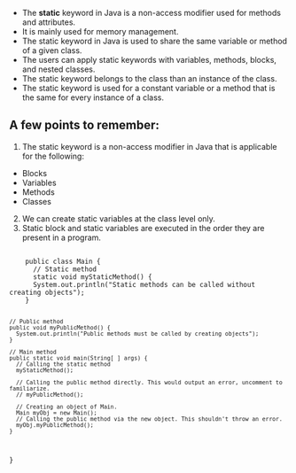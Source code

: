 - The **static** keyword in Java is a non-access modifier used for methods and attributes.
- It is mainly used for memory management. 
- The static keyword in Java is used to share the same variable or method of a given class. 
- The users can apply static keywords with variables, methods, blocks, and nested classes. 
- The static keyword belongs to the class than an instance of the class. 
- The static keyword is used for a constant variable or a method that is the same for every instance of a class.

## A few points to remember:
1. The static keyword is a non-access modifier in Java that is applicable for the following: 
  - Blocks
  - Variables
  - Methods
  - Classes
2. We can create static variables at the class level only.
3. Static block and static variables are executed in the order they are present in a program.

<codeblock language="java" type="lesson">
  <code>
    public class Main {
      // Static method
      static void myStaticMethod() {
      System.out.println("Static methods can be called without creating objects");
    }

    // Public method
    public void myPublicMethod() {
      System.out.println("Public methods must be called by creating objects");
    }

    // Main method
    public static void main(String[ ] args) {
      // Calling the static method
      myStaticMethod();

      // Calling the public method directly. This would output an error, uncomment to familiarize.
      // myPublicMethod(); 

      // Creating an object of Main.
      Main myObj = new Main(); 
      // Calling the public method via the new object. This shouldn't throw an error.
      myObj.myPublicMethod(); 
    }
   }
  </code>
</codeblock>
